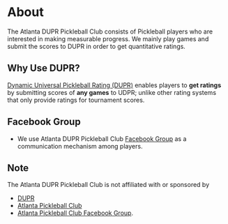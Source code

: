 # About
The Atlanta DUPR Pickleball Club consists of Pickleball players who are interested in making measurable progress. We mainly play games and submit the scores to DUPR in order to get quantitative ratings. 

## Why Use DUPR?
[Dynamic Universal Pickleball Rating (DUPR)](https://mydupr.com/) enables players to **get ratings** by submitting scores of **any games** to UDPR; unlike other rating systems that only provide ratings for tournament scores. 

## Facebook Group
- We use Atlanta DUPR Pickleball Club [Facebook Group](https://www.facebook.com/groups/5533522463403757) as a communication mechanism among players. 

## Note
The Atlanta DUPR Pickleball Club is not affiliated with or sponsored by
- [DUPR](https://mydupr.com/)
- [Atlanta Pickleball Club](https://atlantapickleballclub.com/)
- [Atlanta Pickleball Club Facebook Group](https://www.facebook.com/groups/atlantapickleballclub/).

